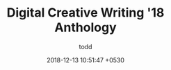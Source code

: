 ---
layout: post
title:  "Digital Creative Writing '18 Anthology"
description: A collection of student work from my Digital Creative Writing class at The New School Eugene Lang, Fall '18
date:   2018-12-13 10:51:47 +0530
img: dcw18.gif
categories: [teaching, anthology]
color: "190,45,165"
author: todd
xLink: https://dcw18.glitch.me
---